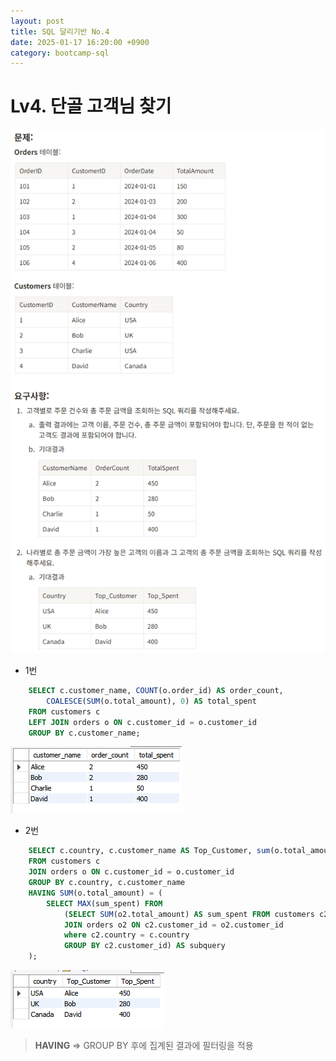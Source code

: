 ```yaml
---
layout: post
title: SQL 달리기반 No.4
date: 2025-01-17 16:20:00 +0900
category: bootcamp-sql
---
```


# Lv4. 단골 고객님 찾기

![run4-1](/public/img/sql-run/run4-1.png)

- 1번

```sql
	SELECT c.customer_name, COUNT(o.order_id) AS order_count, 
		COALESCE(SUM(o.total_amount), 0) AS total_spent  
	FROM customers c  
	LEFT JOIN orders o ON c.customer_id = o.customer_id  
	GROUP BY c.customer_name;
```
![run4-3](/public/img/sql-run/run4-3.png)

- 2번

```sql
	SELECT c.country, c.customer_name AS Top_Customer, sum(o.total_amount) AS Top_Spent  
	FROM customers c  
	JOIN orders o ON c.customer_id = o.customer_id  
	GROUP BY c.country, c.customer_name  
	HAVING SUM(o.total_amount) = (  
		SELECT MAX(sum_spent) FROM  
			(SELECT SUM(o2.total_amount) AS sum_spent FROM customers c2  
			JOIN orders o2 ON c2.customer_id = o2.customer_id  
			where c2.country = c.country  
			GROUP BY c2.customer_id) AS subquery  
	);
```
![run4-2](/public/img/sql-run/run4-2.png)
> **HAVING** => GROUP BY 후에 집계된 결과에 필터링을 적용